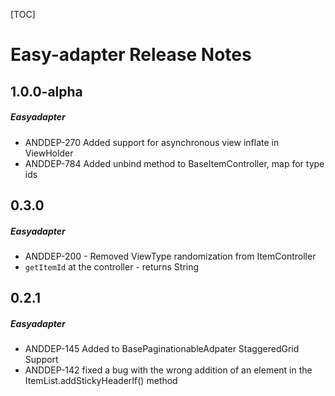 [TOC]
# Easy-adapter Release Notes

## 1.0.0-alpha
##### Easyadapter
* ANDDEP-270 Added support for asynchronous view inflate in ViewHolder
* ANDDEP-784 Added unbind method to BaseItemController, map for type ids
## 0.3.0
##### Easyadapter
* ANDDEP-200 - Removed ViewType randomization from ItemController
* `getItemId` at the controller - returns String
## 0.2.1
##### Easyadapter
* ANDDEP-145 Added to BasePaginationableAdpater StaggeredGrid Support
* ANDDEP-142 fixed a bug with the wrong addition of an element in the ItemList.addStickyHeaderIf() method